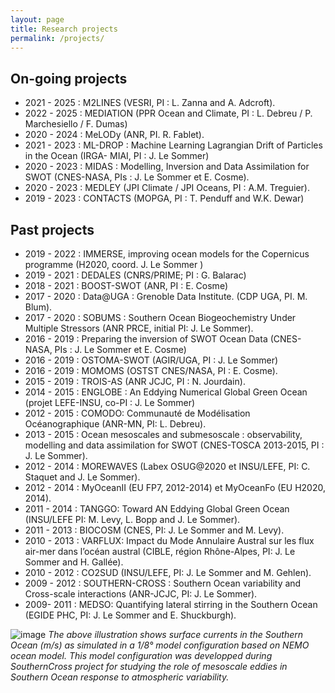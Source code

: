 ```yaml
---
layout: page
title: Research projects
permalink: /projects/
---
```


## On-going projects
 - 2021 - 2025 : M2LINES (VESRI, PI : L. Zanna and A. Adcroft).
 - 2022 - 2025 : MEDIATION (PPR Ocean and Climate, PI : L. Debreu / P. Marchesiello / F. Dumas) 
 - 2020 - 2024 : MeLODy (ANR, PI. R. Fablet).
 - 2021 - 2023 : ML-DROP : Machine Learning Lagrangian Drift of Particles in the Ocean (IRGA- MIAI, PI : J. Le Sommer) 
 - 2020 - 2023 : MIDAS : Modelling, Inversion and Data Assimilation for SWOT (CNES-NASA, PIs : J. Le Sommer et E. Cosme).
 - 2020 - 2023 : MEDLEY (JPI Climate / JPI Oceans, PI : A.M. Treguier).
 - 2019 - 2023 : CONTACTS (MOPGA, PI : T. Penduff and W.K. Dewar)

## Past projects
 - 2019 - 2022 : IMMERSE, improving ocean models for the Copernicus programme (H2020, coord. J. Le Sommer )
 - 2019 - 2021 : DEDALES (CNRS/PRIME; PI : G. Balarac)
 - 2018 - 2021 : BOOST-SWOT (ANR, PI : E. Cosme)
 - 2017 - 2020 : Data@UGA : Grenoble Data Institute. (CDP UGA, PI. M. Blum).
 - 2017 - 2020 : SOBUMS : Southern Ocean Biogeochemistry Under Multiple Stressors (ANR PRCE, initial PI: J. Le Sommer).
 - 2016 - 2019 : Preparing the inversion of SWOT Ocean Data (CNES-NASA, PIs : J. Le Sommer et E. Cosme)
 - 2016 - 2019 : OSTOMA-SWOT (AGIR/UGA, PI : J. Le Sommer)
 - 2016 - 2019 : MOMOMS (OSTST CNES/NASA, PI : E. Cosme).
 - 2015 - 2019 : TROIS-AS (ANR JCJC, PI : N. Jourdain).
 - 2014 - 2015 : ENGLOBE : An Eddying Numerical Global Green Ocean (projet LEFE-INSU, co-PI : J. Le Sommer)
 - 2012 - 2015 : COMODO: Communauté de Modélisation Océanographique (ANR-MN, PI: L. Debreu). 
 - 2013 - 2015 : Ocean mesoscales and submesoscale : observability, modelling and data assimilation for SWOT (CNES-TOSCA 2013-2015, PI : J. Le Sommer).
 - 2012 - 2014 : MOREWAVES (Labex OSUG@2020 et INSU/LEFE, PI: C. Staquet and J. Le Sommer). 
 - 2012 - 2014 : MyOceanII (EU FP7, 2012-2014) et MyOceanFo (EU H2020, 2014).
 - 2011 - 2014 : TANGGO: Toward AN Eddying Global Green Ocean (INSU/LEFE PI: M. Levy, L. Bopp and J. Le Sommer). 
 - 2011 - 2013 : BIOCOSM (CNES, PI: J. Le Sommer and M. Levy).
 - 2010 - 2013 : VARFLUX: Impact du Mode Annulaire Austral sur les flux air-mer dans l’océan austral (CIBLE, région Rhône-Alpes, PI: J. Le Sommer and H. Gallée).
 - 2010 - 2012 : CO2SUD (INSU/LEFE, PI: J. Le Sommer and M. Gehlen).
 - 2009 - 2012 : SOUTHERN-CROSS : Southern Ocean variability and Cross-scale interactions (ANR-JCJC, PI: J. Le Sommer).
 - 2009- 2011 : MEDSO: Quantifying lateral stirring in the Southern Ocean (EGIDE PHC, PI: J. Le Sommer and E. Shuckburgh).

![image]({{site.baseurl}}/img/PERIANT8.png "Southern Ocean surface currents")
*The above illustration shows surface currents in the Southern Ocean (m/s) as simulated in a 1/8° model configuration based on NEMO ocean model. This model configuration was developped during SouthernCross project for studying the role of mesoscale eddies in Southern Ocean response to atmospheric variability.* 
